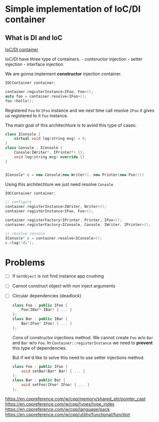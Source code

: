 # Simple implementation of IoC/DI container

## What is DI and IoC
[IoC/DI container](https://martinfowler.com/articles/injection.html)

IoC/DI have three type of containers. 
    - contsructor injection
    - setter injection
    - interface injection

We are gonna implement **constructor** injection container.


```c++
IOCContainer container;

container.registerInstance<IFoo, Foo>();
auto foo = container.resolve<IFoo>();
foo->hello();
```

Registered `Foo` to `IFoo` instance and we next time call resolve `IFoo` it gives us registered to it `Foo` instance.

The main goal of this architechture is to avoid this type of cases:
```c++
class IConsole {
    virtual void log(string msg) = 0;
}
class Console : IConsole {
    Console(IWriter*, IPrinter*) {};
    void log(string msg) override {}
}


IConsole* c = new Console(new Writer(), new Printer(new Foo()))
```

Using this architechture we just need resolve `Console`
```c++
IOCContainer container;

// configure
container.registerInstance<IWriter, Writer>();
container.registerInstance<IFoo, Foo>();

container.registerFactory<IPrinter, Printer, IFoo>();
container.registerFactory<IConsole, Console, IWriter, IPrinter>();

// resolve console
IConsole* c = container.resolve<IConsole>();
c->log("di");
```

# Problems
- [ ] If `GetObject` is not find instance app crushing
- [ ] Cannot construct object with non inject arguments
- [ ] Circular dependencies (deadlock)
    ```c++
    class Foo : public IFoo {
        Foo(IBar* IBar) { ... }
    };
    class Bar : public IBar {
        Bar(IFoo* IFoo) { ... }
    };
    ```

    Cons of constructor injections method. We cannot create `Foo` w/o `Bar` and `Bar` w/o `Foo`. In `Container::registerInstance` we need to **prevent** this type of dependencies.

    But if we'd like to solve this need to use setter injections method.
    ```c++
    class Foo : public IFoo {
        void setBar(Bar* Bar) { ... }
    };
    class Bar : public Bar {
        void setFoo(IFoo* IFoo) { ... }
    };
    ```


https://en.cppreference.com/w/cpp/memory/shared_ptr/pointer_cast
https://en.cppreference.com/w/cpp/types/type_index
https://en.cppreference.com/w/cpp/language/pack
https://en.cppreference.com/w/cpp/utility/functional/function

